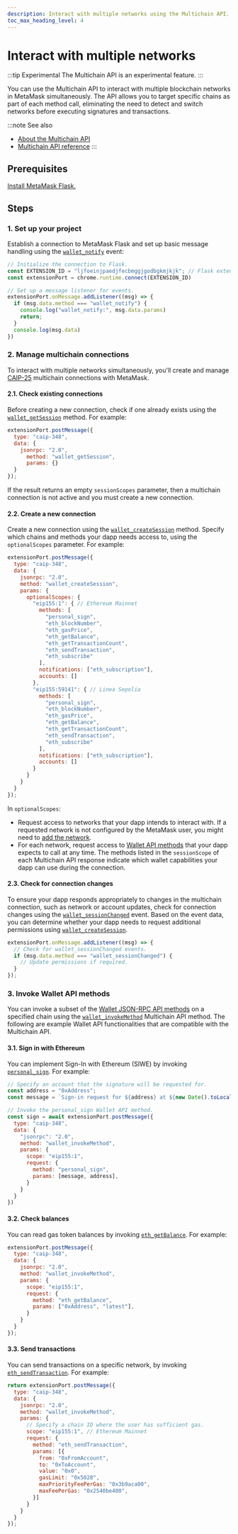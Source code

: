 ```yaml
---
description: Interact with multiple networks using the Multichain API.
toc_max_heading_level: 4
---
```


# Interact with multiple networks

:::tip Experimental
The Multichain API is an experimental feature.
:::

You can use the Multichain API to interact with multiple blockchain networks in MetaMask simultaneously.
The API allows you to target specific chains as part of each method call, eliminating the need to
detect and switch networks before executing signatures and transactions.

:::note See also
- [About the Multichain API](../../concepts/multichain-api.md)
- [Multichain API reference](../../reference/multichain-api.md)
:::

## Prerequisites

[Install MetaMask Flask.](/snaps/get-started/install-flask)

## Steps

### 1. Set up your project

Establish a connection to MetaMask Flask and set up basic message handling using the
[`wallet_notify`](../../reference/multichain-api.md#wallet_notify) event:

```javascript
// Initialize the connection to Flask.
const EXTENSION_ID = "ljfoeinjpaedjfecbmggjgodbgkmjkjk"; // Flask extension ID
const extensionPort = chrome.runtime.connect(EXTENSION_ID)

// Set up a message listener for events.
extensionPort.onMessage.addListener((msg) => {
  if (msg.data.method === "wallet_notify") {
    console.log("wallet_notify:", msg.data.params)
    return;
  }
  console.log(msg.data)
})
```

### 2. Manage multichain connections

To interact with multiple networks simultaneously, you'll create and manage
[CAIP-25](https://github.com/ChainAgnostic/CAIPs/blob/main/CAIPs/caip-25.md) multichain connections
with MetaMask.

#### 2.1. Check existing connections

Before creating a new connection, check if one already exists using the
[`wallet_getSession`](../../reference/multichain-api.md#wallet_getsession) method.
For example:

```javascript
extensionPort.postMessage({
  type: "caip-348",
  data: {
    jsonrpc: "2.0",
      method: "wallet_getSession",
      params: {}
  }
});
```

If the result returns an empty `sessionScopes` parameter, then a multichain connection is not active
and you must create a new connection.

#### 2.2. Create a new connection

Create a new connection using the [`wallet_createSession`](../../reference/multichain-api.md#wallet_createsession) method.
Specify which chains and methods your dapp needs access to, using the `optionalScopes` parameter.
For example:

```javascript
extensionPort.postMessage({
  type: "caip-348",
  data: {
    jsonrpc: "2.0",
    method: "wallet_createSession",
    params: {
      optionalScopes: {
        "eip155:1": { // Ethereum Mainnet
          methods: [
            "personal_sign",
            "eth_blockNumber",
            "eth_gasPrice",
            "eth_getBalance",
            "eth_getTransactionCount",
            "eth_sendTransaction",
            "eth_subscribe"
          ],
          notifications: ["eth_subscription"],
          accounts: []
        },
        "eip155:59141": { // Linea Sepolia
          methods: [
            "personal_sign",
            "eth_blockNumber",
            "eth_gasPrice",
            "eth_getBalance",
            "eth_getTransactionCount",
            "eth_sendTransaction", 
            "eth_subscribe"
          ],
          notifications: ["eth_subscription"],
          accounts: []
        }
      }
    }
  }
});
```

In `optionalScopes`:

- Request access to networks that your dapp intends to interact with.
  If a requested network is not configured by the MetaMask user, you might need to
  [add the network](add-network.md).
- For each network, request access to [Wallet API methods](../../reference/json-rpc-methods/index.md)
  that your dapp expects to call at any time.
  The methods listed in the `sessionScope` of each Multichain API response indicate which wallet
  capabilities your dapp can use during the connection.

#### 2.3. Check for connection changes

To ensure your dapp responds appropriately to changes in the multichain connection, such as network or
account updates, check for connection changes using the
[`wallet_sessionChanged`](../../reference/multichain-api.md#wallet_sessionchanged) event.
Based on the event data, you can determine whether your dapp needs to request additional permissions
using [`wallet_createSession`](../../reference/multichain-api.md#wallet_createsession).

```javascript
extensionPort.onMessage.addListener((msg) => {
  // Check for wallet_sessionChanged events.
  if (msg.data.method === "wallet_sessionChanged") {
    // Update permissions if required.
  }
});
```

### 3. Invoke Wallet API methods

You can invoke a subset of the [Wallet JSON-RPC API methods](../../reference/json-rpc-methods/index.md)
on a specified chain using the [`wallet_invokeMethod`](../../reference/multichain-api.md#wallet_invokemethod)
Multichain API method.
The following are example Wallet API functionalities that are compatible with the Multichain API.

#### 3.1. Sign in with Ethereum

You can implement Sign-In with Ethereum (SIWE) by invoking
[`personal_sign`](/wallet/reference/json-rpc-methods/personal_sign).
For example:

```javascript
// Specify an account that the signature will be requested for.
const address = "0xAddress";
const message = `Sign-in request for ${address} at ${new Date().toLocaleString()}`;

// Invoke the personal_sign Wallet API method.
const sign = await extensionPort.postMessage({
  type: "caip-348",
  data: {
    "jsonrpc": "2.0",
    method: "wallet_invokeMethod",
    params: {
      scope: "eip155:1",
      request: {
        method: "personal_sign",
        params: [message, address],
      }
    }
  }
})
```

#### 3.2. Check balances

You can read gas token balances by invoking
[`eth_getBalance`](/wallet/reference/json-rpc-methods/personal_sign).
For example:

```javascript
extensionPort.postMessage({
  type: "caip-348",
  data: {
    jsonrpc: "2.0",
    method: "wallet_invokeMethod",
    params: {
      scope: "eip155:1",
      request: {
        method: "eth_getBalance",
        params: ["0xAddress", "latest"],
      }
    }
  }
});
```

#### 3.3. Send transactions

You can send transactions on a specific network, by invoking
[`eth_sendTransaction`](/wallet/reference/json-rpc-methods/eth_sendtransaction).
For example:

```javascript
return extensionPort.postMessage({
  type: "caip-348",
  data: {
    jsonrpc: "2.0",
    method: "wallet_invokeMethod",
    params: {
      // Specify a chain ID where the user has sufficient gas.
      scope: "eip155:1", // Ethereum Mainnet
      request: {
        method: "eth_sendTransaction",
        params: [{
          from: "0xFromAccount",
          to: "0xToAccount",
          value: "0x0",
          gasLimit: "0x5028",
          maxPriorityFeePerGas: "0x3b9aca00",
          maxFeePerGas: "0x2540be400",
        }]
      }
    }
  }
});
```
